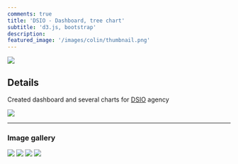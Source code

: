 ```yaml
---
comments: true
title: 'DSIO - Dashboard, tree chart'
subtitle: 'd3.js, bootstrap'
description: 
featured_image: '/images/colin/thumbnail.png'
---
```


![](/images/colin/dashboard.png)

## Details





 Created  dashboard and several charts for  [DSIO]() agency 

![](/images/colin/tree.png)

---

### Image gallery


<div class="gallery" data-columns="3">
	<img src="/images/colin/dashboard.png">
	<img src="/images/colin/tree.png">
	<img src="/images/colin/3.png">
    <img src="/images/colin/4.png">
</div>



